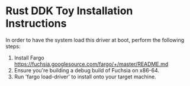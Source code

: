 Rust DDK Toy Installation Instructions
======================================
In order to have the system load this driver at boot, perform the following steps:

1. Install Fargo https://fuchsia.googlesource.com/fargo/+/master/README.md
2. Ensure you're building a debug build of Fuchsia on x86-64.
3. Run 'fargo load-driver' to install onto your target machine.
